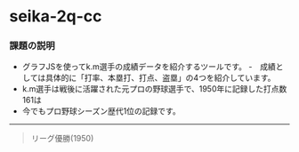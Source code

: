 # seika-2q-cc

### 課題の説明
- グラフJSを使ってk.m選手の成績データを紹介するツールです。
-　成績としては具体的に「打率、本塁打、打点、盗塁」の4つを紹介しています。
- k.m選手は戦後に活躍された元プロの野球選手で、1950年に記録した打点数161は
- 今でもプロ野球シーズン歴代1位の記録です。
--- 
> リーグ優勝(1950)